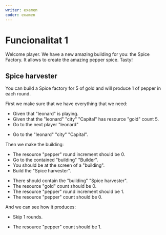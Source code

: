 ```yaml
---
writer: examen
coder: examen
---
```

# Funcionalitat 1

Welcome player. We have a new amazing building for you: the Spice Factory.
It allows to create the amazing pepper spice. Tasty!

## Spice harvester

You can build a Spice factory for 5 of gold and will produce 1 of pepper in each round.

First we make sure that we have everything that we need:

 * Given that "leonard" is playing.
 * Given that the "leonard" "city" "Capital" has resource "gold" count 5.
 * Go to the next player "leonard"
 <!-- SNAPSHOT status=200 -->
 * Go to the "leonard" "city" "Capital".

Then we make the building:

 * The resource "pepper" round increment should be 0.
 * Go to the contained "building" "Builder".
 * You should be at the screen of a "building".
 * Build the "Spice harvester".
 <!-- SNAPSHOT status=200 -->
 * There should contain the "building" "Spice harvester".
 * The resource "gold" count should be 0.
 * The resource "pepper" round increment should be 1.
 * The resource "pepper" count should be 0.

And we can see how it produces:

 * Skip 1 rounds.
 <!-- SNAPSHOT status=200 -->
 * The resource "pepper" count should be 1.

